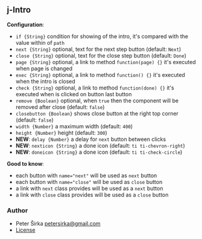 ## j-Intro

__Configuration__:

- `if {String}` condition for showing of the intro, it's compared with the value within of `path`
- `next {String}` optional, text for the next step button (default: `Next`)
- `close {String}` optional, text for the close step button (default: `Done`)
- `page {String}` optional, a link to method `function(page) {}` it's executed when page is changed
- `exec {String}` optional, a link to method `function() {}` it's executed when the intro is closed
- `check {String}` optional, a link to method `function(done) {}` it's executed when is clicked on button last button
- `remove {Boolean}` optional, when `true` then the component will be removed after close (default: `false`)
- `closebutton {Boolean}` shows close button at the right top corner (default: `false`)
- `width {Number}` a maximum width (default: `400`)
- `height {Number}` height (default: `300`)
- __NEW__: `delay {Number}` a delay for `next` button between clicks
- __NEW__: `nexticon {String}` a done icon (default: `ti ti-chevron-right`)
- __NEW__: `doneicon {String}` a done icon (default: `ti ti-check-circle`)

__Good to know__:
- each button with `name="next"` will be used as `next` button
- each button with `name="close"` will be used as `close` button
- a link with `next` class provides will be used as a `next` button
- a link with `close` class provides will be used as a `close` button

### Author

- Peter Širka <petersirka@gmail.com>
- [License](https://www.totaljs.com/license/)